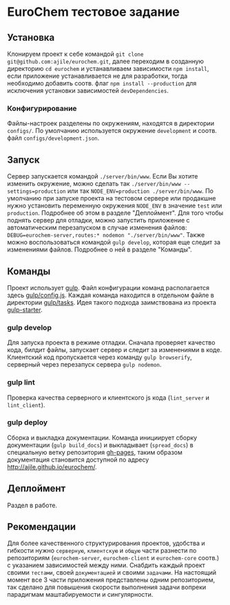 # EuroChem тестовое задание

## Установка

Клонируем проект к себе командой `git clone git@github.com:ajile/eurochem.git`, далее переходим в созданную директорию `cd eurochem` и устанавливаем зависимости `npm install`, если приложение устанавливается не для разработки, тогда необходимо добавить соотв. флаг `npm install --production` для исключения установки зависимостей `devDependencies`.

### Конфигурирование

Файлы-настроек разделены по окружениям, находятся в директории `configs/`. По умолчанию используется окружение `development` и соотв. файл `configs/development.json`.

## Запуск

Сервер запускается командой `./server/bin/www`. Если Вы хотите изменить окружение, можно сделать так `./server/bin/www --settings=production` или так `NODE_ENV=production ./server/bin/www`. По умолчанию при запуске проекта на тестовом сервере или продакшне нужно установить переменную окружения `NODE_ENV` в значение `test` или `production`. Подробнее об этом в разделе "Деплоймент". Для того чтобы поднять сервер для отладки, можно запустить приложение с автоматическим перезапуском в случае изменения файлов: `DEBUG=eurochem-server,routes:* nodemon "./server/bin/www"`. Также можно воспользоваться командой `gulp develop`, которая еще следит за изменениями файлов. Подробнее о ней в разделе "Команды".

## Команды

Проект использует [gulp](https://github.com/gulpjs/gulp/). Файл конфигурации команд располагается здесь [gulp/config.js](./gulp/config.js). Каждая команда находится в отдельном файле в директории [gulp/tasks](./gulp/tasks). Идея такого подхода заимствована из проекта [gulp-starter](https://github.com/greypants/gulp-starter).

### gulp develop

Для запуска проекта в режиме отладки. Сначала проверяет качество кода, билдит файлы, запускает сервер и следит за изменениями в коде. Клиентский код пропускается через команду `gulp browserify`, серверный через перезапуск сервера `gulp nodemon`.

### gulp lint

Проверка качества серверного и клиентского js кода (`lint_server` и `lint_client`).

### gulp deploy

Сборка и выкладка документации. Команда инициирует сборку документации (`gulp build_docs`) и выкладывает (`spread_docs`) в специальную ветку репозитория [gh-pages](https://github.com/ajile/eurochem/tree/gh-pages), таким образом документация становится доступной по адресу http://ajile.github.io/eurochem/.

## Деплоймент

Раздел в работе.

## Рекомендации

Для более качественного структурирования проектов, удобства и гибкости нужно `серверную`, `клиентскую` и `общую` части разнести по репозиториям (`eurochem-server`, `eurochem-client` и `eurochem-core` соотв.) с указанием зависимостей между ними. Снабдить каждый проект своими `тестами`, своей `документацией` и своими `задачами`. На настоящий момент все 3 части приложения представлены одним репозиторием, так сделано для повышения скорости выполнения задачи вопреки парадигмам маштабируемости и сингулярности.
